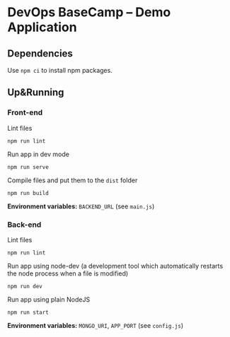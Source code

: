 # DevOps BaseCamp – Demo Application

## Dependencies

Use `npm ci` to install npm packages.

## Up&Running

### Front-end

Lint files

```
npm run lint
```

Run app in dev mode 

```
npm run serve
```

Compile files and put them to the `dist` folder

```
npm run build
```

**Environment variables:** `BACKEND_URL` (see `main.js`)

### Back-end

Lint files

```
npm run lint
```

Run app using node-dev (a development tool which automatically restarts the node process when a file is modified)

```
npm run dev
```

Run app using plain NodeJS

```
npm run start
```

**Environment variables:** `MONGO_URI`, `APP_PORT` (see `config.js`)

